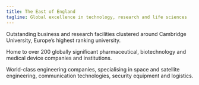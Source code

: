 ```yaml
---
title: The East of England
tagline: Global excellence in technology, research and life sciences
---
```

Outstanding business and research facilities clustered around Cambridge University, Europe’s highest ranking university.


Home to over 200 globally significant pharmaceutical, biotechnology and medical device companies and institutions.


World-class engineering companies, specialising in space and satellite engineering, communication technologies, security equipment and logistics.

